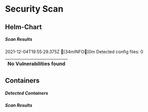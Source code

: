 # Security Scan

## Helm-Chart

##### Scan Results

2021-12-04T19:55:29.375Z    [34mINFO[0m    Detected config files: 0

| No Vulnerabilities found         |
|:---------------------------------|

## Containers

##### Detected Containers


##### Scan Results
